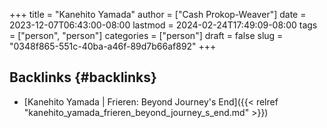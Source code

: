 +++
title = "Kanehito Yamada"
author = ["Cash Prokop-Weaver"]
date = 2023-12-07T06:43:00-08:00
lastmod = 2024-02-24T17:49:09-08:00
tags = ["person", "person"]
categories = ["person"]
draft = false
slug = "0348f865-551c-40ba-a46f-89d7b66af892"
+++

## Backlinks {#backlinks}

-   [Kanehito Yamada | Frieren: Beyond Journey's End]({{< relref "kanehito_yamada_frieren_beyond_journey_s_end.md" >}})
